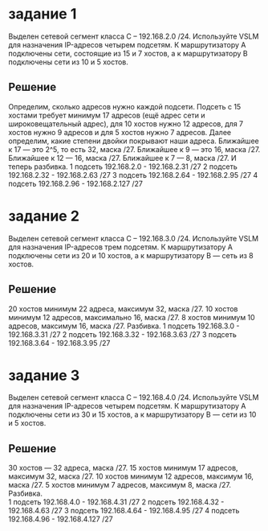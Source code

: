 # задание 1
Выделен сетевой сегмент класса C – 192.168.2.0 /24. Используйте VSLM для назначения IP-адресов четырем подсетям. К маршрутизатору A подключены сети, состоящие из 15 и 7 хостов, а к маршрутизатору B подключены сети из 10 и 5 хостов.
## Решение
Определим, сколько адресов нужно каждой подсети. Подсеть с 15 хостами требует минимум 17 адресов (ещё адрес сети и широковещательный адрес), для 10 хостов нужно 12 адресов, для 7 хостов нужно 9 адресов и для 5 хостов нужно 7 адресов.
Далее определим, какие степени двойки покрывают наши адреса.
Ближайшее к 17 — это 2^5, то есть 32, маска /27.
Ближайшее к 9 — это 16, маска /27.
Ближайшее к 12 — 16, маска /27.
Ближайшее к 7 — 8, маска /27.
И теперь разбивка.
1 подсеть 192.168.2.0 - 192.168.2.31 /27
2 подсеть 192.168.2.32 - 192.168.2.63 /27
3 подсеть 192.168.2.64 - 192.168.2.95 /27
4 подсеть 192.168.2.96 - 192.168.2.127 /27
# задание 2
Выделен сетевой сегмент класса C – 192.168.3.0 /24. Используйте VSLM для назначения IP-адресов трем подсетям. К маршрутизатору A подключены сети из 20 и 10 хостов, а к маршрутизатору B — сеть из 8 хостов.
## Решение
20 хостов минимум 22 адреса, максимум 32, маска /27.
10 хостов минимум 12 адресов, максимально 16, маска /27.
8 хостов минимум 10 адресов, максимум 16, маска /27.
Разбивка.
1 подсеть 192.168.3.0 - 192.168.3.31 /27
2 подсеть 192.168.3.32 - 192.168.3.63 /27
3 подсеть 192.168.3.64 - 192.168.3.95 /27
# задание 3
Выделен сетевой сегмент класса C – 192.168.4.0 /24. Используйте VSLM для назначения IP-адресов четырем подсетям. К маршрутизатору A подключены сети из 30 и 15 хостов, а к маршрутизатору B — сети из 10 и 5 хостов.
## Решение
30 хостов — 32 адреса, маска /27.
15 хостов минимум 17 адресов, максимум 32, маска /27.
10 хостов минимум 12 адресов, максимум 16, маска /27.
5 хостов минимум 7 адресов, максимум 8, маска /27.
Разбивка.  
1 подсеть 192.168.4.0 - 192.168.4.31 /27
2 подсеть 192.168.4.32 - 192.168.4.63 /27
3 подсеть 192.168.4.64 - 192.168.4.95 /27
4 подсеть 192.168.4.96 - 192.168.4.127 /27